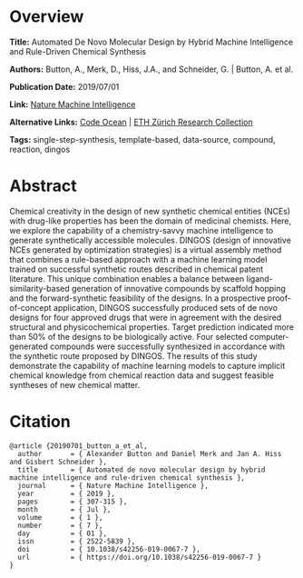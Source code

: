 # Overview
**Title:**
Automated De Novo Molecular Design by Hybrid Machine Intelligence and Rule-Driven Chemical Synthesis

**Authors:**
Button, A., Merk, D., Hiss, J.A., and Schneider, G. |
Button, A. et al.

**Publication Date:**
2019/07/01

**Link:**
[Nature Machine Intelligence](https://www.nature.com/articles/s42256-019-0067-7)

**Alternative Links:**
[Code Ocean](https://codeocean.com/capsule/8271554) |
[ETH Zürich Research Collection](https://www.research-collection.ethz.ch/handle/20.500.11850/377338)

**Tags:**
single-step-synthesis, template-based, data-source, compound, reaction, dingos


# Abstract
Chemical creativity in the design of new synthetic chemical entities (NCEs) with drug-like properties has been the domain of medicinal chemists.
Here, we explore the capability of a chemistry-savvy machine intelligence to generate synthetically accessible molecules.
DINGOS (design of innovative NCEs generated by optimization strategies) is a virtual assembly method that combines a rule-based approach with a machine learning model trained on successful synthetic routes described in chemical patent literature.
This unique combination enables a balance between ligand-similarity-based generation of innovative compounds by scaffold hopping and the forward-synthetic feasibility of the designs.
In a prospective proof-of-concept application, DINGOS successfully produced sets of de novo designs for four approved drugs that were in agreement with the desired structural and physicochemical properties.
Target prediction indicated more than 50% of the designs to be biologically active.
Four selected computer-generated compounds were successfully synthesized in accordance with the synthetic route proposed by DINGOS.
The results of this study demonstrate the capability of machine learning models to capture implicit chemical knowledge from chemical reaction data and suggest feasible syntheses of new chemical matter.


# Citation
```
@article {20190701_button_a_et_al,
  author       = { Alexander Button and Daniel Merk and Jan A. Hiss and Gisbert Schneider },
  title        = { Automated de novo molecular design by hybrid machine intelligence and rule-driven chemical synthesis },
  journal      = { Nature Machine Intelligence },
  year         = { 2019 },
  pages        = { 307-315 },
  month        = { Jul },
  volume       = { 1 },
  number       = { 7 },
  day          = { 01 },
  issn         = { 2522-5839 },
  doi          = { 10.1038/s42256-019-0067-7 },
  url          = { https://doi.org/10.1038/s42256-019-0067-7 }
}
```
